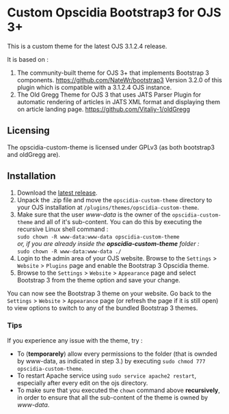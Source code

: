 # Custom Opscidia Bootstrap3 for OJS 3+

This is a custom theme for the latest OJS 3.1.2.4 release.

It is based on :
1. The community-built theme for OJS 3+ that implements Bootstrap 3 components.
https://github.com/NateWr/bootstrap3
Version 3.2.0 of this plugin which is compatible with a 3.1.2.4 OJS instance.
2. The Old Gregg Theme for OJS 3 that uses JATS Parser Plugin for automatic rendering of articles in JATS XML format and displaying them on article landing page.
https://github.com/Vitaliy-1/oldGregg

## Licensing
The opscidia-custom-theme is licensed under GPLv3 (as both bootstrap3 and oldGregg are). 

## Installation

1. Download the [latest release](https://github.com/Opscidia/opscidia-custom-theme/releases).
2. Unpack the .zip file and move the `opscidia-custom-theme` directory to your OJS installation at `/plugins/themes/opscidia-custom-theme`.
3. Make sure that the user *www-data* is the owner of the `opscidia-custom-theme` and all of it's sub-content. You can do this by executing the recursive Linux shell command :<br>
`sudo chown -R www-data:www-data opscidia-custom-theme`<br>
*or, if you are already inside the **opscidia-custom-theme** folder :*<br>
`sudo chown -R www-data:www-data ./`
4. Login to the admin area of your OJS website. Browse to the `Settings` > `Website` > `Plugins` page and enable the Bootstrap 3 Opscidia theme.
5. Browse to the `Settings` > `Website` > `Appearance` page and select Bootstrap 3 from the theme option and save your change.

You can now see the Bootstrap 3 theme on your website. Go back to the `Settings` > `Website` > `Appearance` page (or refresh the page if it is still open) to view options to switch to any of the bundled Bootstrap 3 themes.

### Tips

If you experience any issue with the theme, try :
* To (**temporarely**) allow every permissions to the folder (that is ownded by www-data, as indicated in step 3.) by executing `sudo chmod 777 opscidia-custom-theme`.
* To restart Apache service using `sudo service apache2 restart`, especially after every edit on the ojs directory.
* To make sure that you executed the `chown` command above **recursively**, in order to ensure that all the sub-content of the theme is owned by *www-data*.